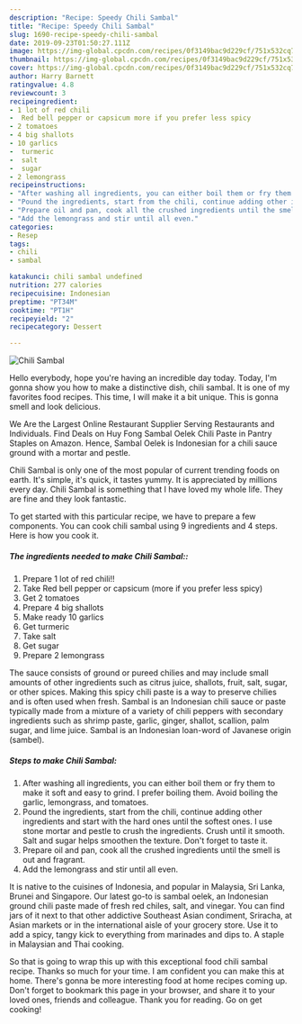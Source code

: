 ```yaml
---
description: "Recipe: Speedy Chili Sambal"
title: "Recipe: Speedy Chili Sambal"
slug: 1690-recipe-speedy-chili-sambal
date: 2019-09-23T01:50:27.111Z
image: https://img-global.cpcdn.com/recipes/0f3149bac9d229cf/751x532cq70/chili-sambal-recipe-main-photo.jpg
thumbnail: https://img-global.cpcdn.com/recipes/0f3149bac9d229cf/751x532cq70/chili-sambal-recipe-main-photo.jpg
cover: https://img-global.cpcdn.com/recipes/0f3149bac9d229cf/751x532cq70/chili-sambal-recipe-main-photo.jpg
author: Harry Barnett
ratingvalue: 4.8
reviewcount: 3
recipeingredient:
- 1 lot of red chili
-  Red bell pepper or capsicum more if you prefer less spicy
- 2 tomatoes
- 4 big shallots
- 10 garlics
-  turmeric
-  salt
-  sugar
- 2 lemongrass
recipeinstructions:
- "After washing all ingredients, you can either boil them or fry them to make it soft and easy to grind. I prefer boiling them. Avoid boiling the garlic, lemongrass, and tomatoes."
- "Pound the ingredients, start from the chili, continue adding other ingredients and start with the hard ones until the softest ones. I use stone mortar and pestle to crush the ingredients. Crush until it smooth. Salt and sugar helps smoothen the texture. Don&#39;t forget to taste it."
- "Prepare oil and pan, cook all the crushed ingredients until the smell is out and fragrant."
- "Add the lemongrass and stir until all even."
categories:
- Resep
tags:
- chili
- sambal

katakunci: chili sambal undefined
nutrition: 277 calories
recipecuisine: Indonesian
preptime: "PT34M"
cooktime: "PT1H"
recipeyield: "2"
recipecategory: Dessert

---
```



![Chili Sambal](https://img-global.cpcdn.com/recipes/0f3149bac9d229cf/751x532cq70/chili-sambal-recipe-main-photo.jpg)

Hello everybody, hope you're having an incredible day today. Today, I'm gonna show you how to make a distinctive dish, chili sambal. It is one of my favorites food recipes. This time, I will make it a bit unique. This is gonna smell and look delicious.

We Are the Largest Online Restaurant Supplier Serving Restaurants and Individuals. Find Deals on Huy Fong Sambal Oelek Chili Paste in Pantry Staples on Amazon. Hence, Sambal Oelek is Indonesian for a chili sauce ground with a mortar and pestle.

Chili Sambal is only one of the most popular of current trending foods on earth. It's simple, it's quick, it tastes yummy. It is appreciated by millions every day. Chili Sambal is something that I have loved my whole life. They are fine and they look fantastic.


To get started with this particular recipe, we have to prepare a few components. You can cook chili sambal using 9 ingredients and 4 steps. Here is how you cook it.

##### The ingredients needed to make Chili Sambal::

1. Prepare 1 lot of red chili!!
1. Take  Red bell pepper or capsicum (more if you prefer less spicy)
1. Get 2 tomatoes
1. Prepare 4 big shallots
1. Make ready 10 garlics
1. Get  turmeric
1. Take  salt
1. Get  sugar
1. Prepare 2 lemongrass


The sauce consists of ground or pureed chilies and may include small amounts of other ingredients such as citrus juice, shallots, fruit, salt, sugar, or other spices. Making this spicy chili paste is a way to preserve chilies and is often used when fresh. Sambal is an Indonesian chili sauce or paste typically made from a mixture of a variety of chili peppers with secondary ingredients such as shrimp paste, garlic, ginger, shallot, scallion, palm sugar, and lime juice. Sambal is an Indonesian loan-word of Javanese origin (sambel). 

##### Steps to make Chili Sambal:

1. After washing all ingredients, you can either boil them or fry them to make it soft and easy to grind. I prefer boiling them. Avoid boiling the garlic, lemongrass, and tomatoes.
1. Pound the ingredients, start from the chili, continue adding other ingredients and start with the hard ones until the softest ones. I use stone mortar and pestle to crush the ingredients. Crush until it smooth. Salt and sugar helps smoothen the texture. Don&#39;t forget to taste it.
1. Prepare oil and pan, cook all the crushed ingredients until the smell is out and fragrant.
1. Add the lemongrass and stir until all even.


It is native to the cuisines of Indonesia, and popular in Malaysia, Sri Lanka, Brunei and Singapore. Our latest go-to is sambal oelek, an Indonesian ground chili paste made of fresh red chiles, salt, and vinegar. You can find jars of it next to that other addictive Southeast Asian condiment, Sriracha, at Asian markets or in the international aisle of your grocery store. Use it to add a spicy, tangy kick to everything from marinades and dips to. A staple in Malaysian and Thai cooking. 

So that is going to wrap this up with this exceptional food chili sambal recipe. Thanks so much for your time. I am confident you can make this at home. There's gonna be more interesting food at home recipes coming up. Don't forget to bookmark this page in your browser, and share it to your loved ones, friends and colleague. Thank you for reading. Go on get cooking!
